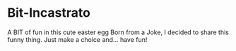 # Bit-Incastrato
A BIT of fun in this cute easter egg 
Born from a Joke, I decided to share this funny thing. 
Just make a choice and... have fun!
